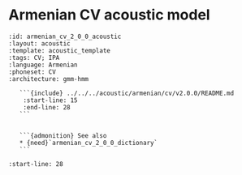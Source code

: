 
# Armenian CV acoustic model

``````{acoustic} Armenian CV acoustic model
:id: armenian_cv_2_0_0_acoustic
:layout: acoustic
:template: acoustic_template
:tags: CV; IPA
:language: Armenian
:phoneset: CV
:architecture: gmm-hmm

   ```{include} ../../../acoustic/armenian/cv/v2.0.0/README.md
    :start-line: 15
    :end-line: 28
   ```


   ```{admonition} See also
   * {need}`armenian_cv_2_0_0_dictionary`
   ```
``````

```{include} ../../../acoustic/armenian/cv/v2.0.0/README.md
:start-line: 28
```
